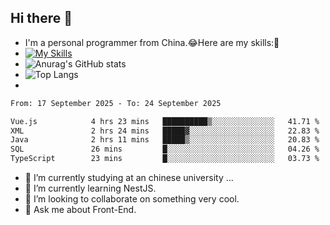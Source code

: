 ## Hi there 👋
- I'm a personal programmer from China.😂Here are my skills:🤔
- [![My Skills](https://skillicons.dev/icons?i=js,html,css,vue,typescript,java,golang)](https://skillicons.dev)
- ![Anurag's GitHub stats](https://github-readme-stats.vercel.app/api?username=FluffyChi-Xing&count_private=true&show_icons=true&theme=radical)
- ![Top Langs](https://github-readme-stats.vercel.app/api/top-langs/?username=FluffyChi-Xing)
- <!--START_SECTION:waka-->

```txt
From: 17 September 2025 - To: 24 September 2025

Vue.js            4 hrs 23 mins   ██████████▒░░░░░░░░░░░░░░   41.71 %
XML               2 hrs 24 mins   █████▓░░░░░░░░░░░░░░░░░░░   22.83 %
Java              2 hrs 11 mins   █████▒░░░░░░░░░░░░░░░░░░░   20.83 %
SQL               26 mins         █░░░░░░░░░░░░░░░░░░░░░░░░   04.26 %
TypeScript        23 mins         █░░░░░░░░░░░░░░░░░░░░░░░░   03.73 %
```

<!--END_SECTION:waka-->
- 🔭 I’m currently studying at an chinese university ...
- 🌱 I’m currently learning NestJS.
- 👯 I’m looking to collaborate on something very cool.
- 💬 Ask me about Front-End.
